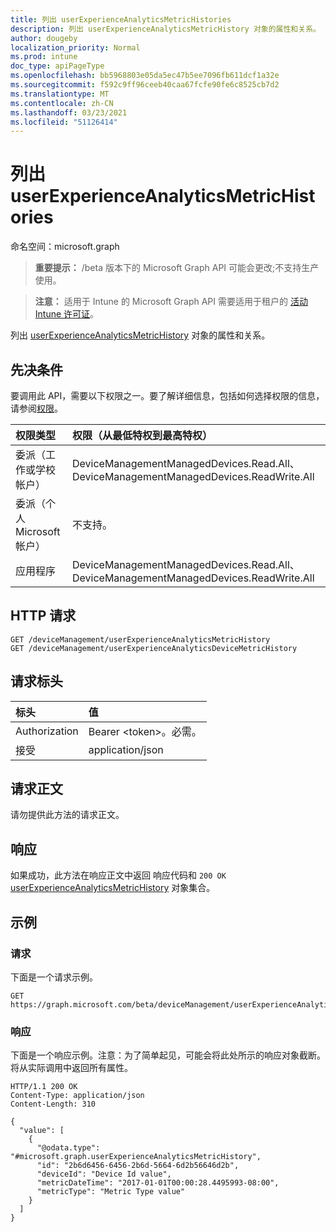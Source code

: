 ```yaml
---
title: 列出 userExperienceAnalyticsMetricHistories
description: 列出 userExperienceAnalyticsMetricHistory 对象的属性和关系。
author: dougeby
localization_priority: Normal
ms.prod: intune
doc_type: apiPageType
ms.openlocfilehash: bb5968803e05da5ec47b5ee7096fb611dcf1a32e
ms.sourcegitcommit: f592c9ff96ceeb40caa67fcfe90fe6c8525cb7d2
ms.translationtype: MT
ms.contentlocale: zh-CN
ms.lasthandoff: 03/23/2021
ms.locfileid: "51126414"
---
```

# <a name="list-userexperienceanalyticsmetrichistories"></a>列出 userExperienceAnalyticsMetricHistories

命名空间：microsoft.graph

> **重要提示：** /beta 版本下的 Microsoft Graph API 可能会更改;不支持生产使用。

> **注意：** 适用于 Intune 的 Microsoft Graph API 需要适用于租户的 [活动 Intune 许可证](https://go.microsoft.com/fwlink/?linkid=839381)。

列出 [userExperienceAnalyticsMetricHistory](../resources/intune-devices-userexperienceanalyticsmetrichistory.md) 对象的属性和关系。

## <a name="prerequisites"></a>先决条件
要调用此 API，需要以下权限之一。要了解详细信息，包括如何选择权限的信息，请参阅[权限](/graph/permissions-reference)。

|权限类型|权限（从最低特权到最高特权）|
|:---|:---|
|委派（工作或学校帐户）|DeviceManagementManagedDevices.Read.All、DeviceManagementManagedDevices.ReadWrite.All|
|委派（个人 Microsoft 帐户）|不支持。|
|应用程序|DeviceManagementManagedDevices.Read.All、DeviceManagementManagedDevices.ReadWrite.All|

## <a name="http-request"></a>HTTP 请求
<!-- {
  "blockType": "ignored"
}
-->
``` http
GET /deviceManagement/userExperienceAnalyticsMetricHistory
GET /deviceManagement/userExperienceAnalyticsDeviceMetricHistory
```

## <a name="request-headers"></a>请求标头
|标头|值|
|:---|:---|
|Authorization|Bearer &lt;token&gt;。必需。|
|接受|application/json|

## <a name="request-body"></a>请求正文
请勿提供此方法的请求正文。

## <a name="response"></a>响应
如果成功，此方法在响应正文中返回 响应代码和 `200 OK` [userExperienceAnalyticsMetricHistory](../resources/intune-devices-userexperienceanalyticsmetrichistory.md) 对象集合。

## <a name="example"></a>示例

### <a name="request"></a>请求
下面是一个请求示例。
``` http
GET https://graph.microsoft.com/beta/deviceManagement/userExperienceAnalyticsMetricHistory
```

### <a name="response"></a>响应
下面是一个响应示例。注意：为了简单起见，可能会将此处所示的响应对象截断。将从实际调用中返回所有属性。
``` http
HTTP/1.1 200 OK
Content-Type: application/json
Content-Length: 310

{
  "value": [
    {
      "@odata.type": "#microsoft.graph.userExperienceAnalyticsMetricHistory",
      "id": "2b6d6456-6456-2b6d-5664-6d2b56646d2b",
      "deviceId": "Device Id value",
      "metricDateTime": "2017-01-01T00:00:28.4495993-08:00",
      "metricType": "Metric Type value"
    }
  ]
}
```




